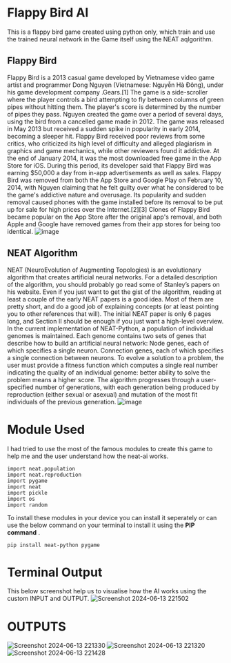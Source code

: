 # Flappy Bird AI
This is a flappy bird game created using python only, which train and use the trained neural network in the Game itself using the NEAT aqlgorithm. 

## Flappy Bird 
Flappy Bird is a 2013 casual game developed by Vietnamese video game artist and programmer Dong Nguyen (Vietnamese: Nguyễn Hà Đông), under his game development company .Gears.[1] The game is a side-scroller where the player controls a bird attempting to fly between columns of green pipes without hitting them. The player's score is determined by the number of pipes they pass. Nguyen created the game over a period of several days, using the bird from a cancelled game made in 2012.
The game was released in May 2013 but received a sudden spike in popularity in early 2014, becoming a sleeper hit. Flappy Bird received poor reviews from some critics, who criticized its high level of difficulty and alleged plagiarism in graphics and game mechanics, while other reviewers found it addictive. At the end of January 2014, it was the most downloaded free game in the App Store for iOS. During this period, its developer said that Flappy Bird was earning $50,000 a day from in-app advertisements as well as sales.
Flappy Bird was removed from both the App Store and Google Play on February 10, 2014, with Nguyen claiming that he felt guilty over what he considered to be the game's addictive nature and overusage. Its popularity and sudden removal caused phones with the game installed before its removal to be put up for sale for high prices over the Internet.[2][3] Clones of Flappy Bird became popular on the App Store after the original app's removal, and both Apple and Google have removed games from their app stores for being too identical.
![image](https://github.com/subhradip32/Flip_Flop_GAME_AI/assets/83198378/8dd42df2-3006-4ad2-a302-8185a1a863d6)

## NEAT Algorithm
NEAT (NeuroEvolution of Augmenting Topologies) is an evolutionary algorithm that creates artificial neural networks. For a detailed description of the algorithm, you should probably go read some of Stanley’s papers on his website.
Even if you just want to get the gist of the algorithm, reading at least a couple of the early NEAT papers is a good idea. Most of them are pretty short, and do a good job of explaining concepts (or at least pointing you to other references that will). The initial NEAT paper is only 6 pages long, and Section II should be enough if you just want a high-level overview.
In the current implementation of NEAT-Python, a population of individual genomes is maintained. Each genome contains two sets of genes that describe how to build an artificial neural network:
Node genes, each of which specifies a single neuron.
Connection genes, each of which specifies a single connection between neurons.
To evolve a solution to a problem, the user must provide a fitness function which computes a single real number indicating the quality of an individual genome: better ability to solve the problem means a higher score. The algorithm progresses through a user-specified number of generations, with each generation being produced by reproduction (either sexual or asexual) and mutation of the most fit individuals of the previous generation.
![image](https://github.com/subhradip32/Flip_Flop_GAME_AI/assets/83198378/fba6a963-b8b6-4eef-b01b-37e9cef70b07)

# Module Used
I had tried to use the most of the famous modules to create this game to help me and the user understand how the neat-ai works. 
```
import neat.population
import neat.reproduction
import pygame 
import neat 
import pickle
import os 
import random
```
To install these modules in your device you can install it seperately or can use the below command on your terminal to install it using the **PIP command** .
```
pip install neat-python pygame
```

# Terminal Output
This below screenshot help us to visualise how the AI works using the custom INPUT and OUTPUT. 
![Screenshot 2024-06-13 221502](https://github.com/subhradip32/Flip_Flop_GAME_AI/assets/83198378/2498f9a6-9708-4577-ad32-74d995f11daf)

# OUTPUTS
![Screenshot 2024-06-13 221330](https://github.com/subhradip32/Flip_Flop_GAME_AI/assets/83198378/79fee747-0787-42bd-bb34-14dc5207b7e7)
![Screenshot 2024-06-13 221320](https://github.com/subhradip32/Flip_Flop_GAME_AI/assets/83198378/3081a8ab-a0e1-453b-9f1b-62e1d2916baa)
![Screenshot 2024-06-13 221428](https://github.com/subhradip32/Flip_Flop_GAME_AI/assets/83198378/dc93b8a0-c984-4863-b0ed-18d6d77e8d65)
